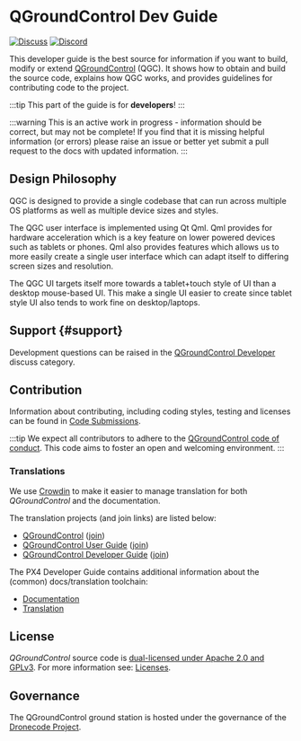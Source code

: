 # QGroundControl Dev Guide

[![Discuss](https://img.shields.io/badge/discuss-dev-ff69b4.svg)](http://discuss.px4.io/c/qgroundcontrol/qgroundcontrol-developers)
[![Discord](https://discordapp.com/api/guilds/1022170275984457759/widget.png?style=shield)](https://discord.com/channels/1022170275984457759/1022185820683255908)

This developer guide is the best source for information if you want to build, modify or extend [QGroundControl](http://qgroundcontrol.com) (QGC).
It shows how to obtain and build the source code, explains how QGC works, and provides guidelines for contributing code to the project.

:::tip
This part of the guide is for **developers**!
:::

:::warning
This is an active work in progress - information should be correct, but may not be complete!
If you find that it is missing helpful information (or errors) please raise an issue or better yet submit a pull request to the docs with updated information.
:::

## Design Philosophy

QGC is designed to provide a single codebase that can run across multiple OS platforms as well as multiple device sizes and styles.

The QGC user interface is implemented using Qt Qml. Qml provides for hardware acceleration which is a key feature on lower powered devices such as tablets or phones. Qml also provides features which allows us to more easily create a single user interface which can adapt itself to differing screen sizes and resolution.

The QGC UI targets itself more towards a tablet+touch style of UI than a desktop mouse-based UI. This make a single UI easier to create since tablet style UI also tends to work fine on desktop/laptops.

## Support {#support}

Development questions can be raised in the [QGroundControl Developer](http://discuss.px4.io/c/qgroundcontrol/qgroundcontrol-developers) discuss category.

## Contribution

Information about contributing, including coding styles, testing and licenses can be found in [Code Submissions](contribute/index.md).

:::tip
We expect all contributors to adhere to the [QGroundControl code of conduct](https://github.com/mavlink/qgroundcontrol/blob/master/.github/CODE_OF_CONDUCT.md).
This code aims to foster an open and welcoming environment.
:::

### Translations

We use [Crowdin](https://crowdin.com) to make it easier to manage translation for both _QGroundControl_ and the documentation.

The translation projects (and join links) are listed below:

- [QGroundControl](https://crowdin.com/project/qgroundcontrol) ([join](https://crwd.in/qgroundcontrol))
- [QGroundControl User Guide](https://crowdin.com/project/qgroundcontrol-user-guide) ([join](https://crwd.in/qgroundcontrol-user-guide))
- [QGroundControl Developer Guide](https://crowdin.com/project/qgroundcontrol-developer-guide) ([join](https://crwd.in/qgroundcontrol-developer-guide))

The PX4 Developer Guide contains additional information about the (common) docs/translation toolchain:

- [Documentation](https://dev.px4.io/en/contribute/docs.html)
- [Translation](https://dev.px4.io/en/contribute/docs.html)

## License

_QGroundControl_ source code is [dual-licensed under Apache 2.0 and GPLv3](https://github.com/mavlink/qgroundcontrol/blob/master/.github/COPYING.md).
For more information see: [Licenses](contribute/licences.md).

## Governance

The QGroundControl ground station is hosted under the governance of the [Dronecode Project](https://www.dronecode.org/).

<div style="padding:10px">&nbsp</div>
